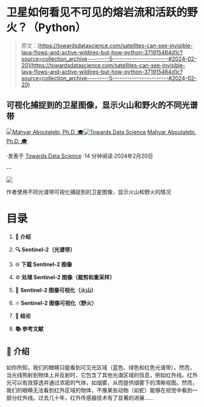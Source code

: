 # 卫星如何看见不可见的熔岩流和活跃的野火？（Python）

> 原文：[https://towardsdatascience.com/satellites-can-see-invisible-lava-flows-and-active-wildires-but-how-python-371915464d1c?source=collection_archive---------5-----------------------#2024-02-20](https://towardsdatascience.com/satellites-can-see-invisible-lava-flows-and-active-wildires-but-how-python-371915464d1c?source=collection_archive---------5-----------------------#2024-02-20)

## 可视化捕捉到的卫星图像，显示火山和野火的不同光谱带

[](https://medium.com/@mahyar.aboutalebi?source=post_page---byline--371915464d1c--------------------------------)[![Mahyar Aboutalebi, Ph.D. 🎓](../Images/83d62352800f8a2932db8a07997c8059.png)](https://medium.com/@mahyar.aboutalebi?source=post_page---byline--371915464d1c--------------------------------)[](https://towardsdatascience.com/?source=post_page---byline--371915464d1c--------------------------------)[![Towards Data Science](../Images/a6ff2676ffcc0c7aad8aaf1d79379785.png)](https://towardsdatascience.com/?source=post_page---byline--371915464d1c--------------------------------) [Mahyar Aboutalebi, Ph.D. 🎓](https://medium.com/@mahyar.aboutalebi?source=post_page---byline--371915464d1c--------------------------------)

·发表于 [Towards Data Science](https://towardsdatascience.com/?source=post_page---byline--371915464d1c--------------------------------) ·14 分钟阅读·2024年2月20日

--

![](../Images/918c9757e72e85c28e41df9219a86e97.png)

作者使用不同光谱带可视化捕捉到的卫星图像，显示火山和野火的情况

# 目录

1.  **🌟 介绍**

1.  **🔍 Sentinel-2（光谱带）**

1.  🌐 **下载 Sentinel-2 图像**

1.  ⚙️ **处理 Sentinel-2 图像（裁剪和重采样）**

1.  🌋 **Sentinel-2 图像可视化（火山）**

1.  🔥 **Sentinel-2 图像可视化（野火）**

1.  **📄 结论**

1.  **📚 参考文献**

## **🌟 介绍**

如你所知，我们的眼睛只能看到可见光区域（蓝色、绿色和红色光谱带）。然而，当光线照射到物体上并反射时，它包含了其他光谱区域的信息，例如红外线。红外光可以有效穿透并通过浓密的气体，如烟雾，从而提供烟雾下的清晰视图。然而，我们的眼睛无法看到红外区域的物体，不像某些动物（如蛇）能够在视觉中看到一部分红外线。过去几十年，红外传感器技术有了显著的进展……
